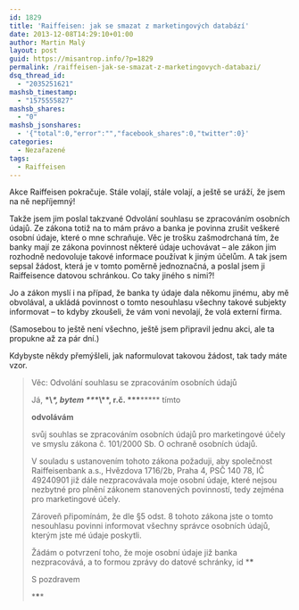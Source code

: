 ```yaml
---
id: 1829
title: 'Raiffeisen: jak se smazat z marketingových databází'
date: 2013-12-08T14:29:10+01:00
author: Martin Malý
layout: post
guid: https://misantrop.info/?p=1829
permalink: /raiffeisen-jak-se-smazat-z-marketingovych-databazi/
dsq_thread_id:
  - "2035251621"
mashsb_timestamp:
  - "1575555827"
mashsb_shares:
  - "0"
mashsb_jsonshares:
  - '{"total":0,"error":"","facebook_shares":0,"twitter":0}'
categories:
  - Nezařazené
tags:
  - Raiffeisen
---
```

Akce Raiffeisen pokračuje. Stále volají, stále volají, a ještě se uráží, že jsem na ně nepříjemný!

<!--more-->

Takže jsem jim poslal takzvané Odvolání souhlasu se zpracováním osobních údajů. Ze zákona totiž na to mám právo a banka je povinna zrušit veškeré osobní údaje, které o mne schraňuje. Věc je trošku zašmodrchaná tím, že banky mají ze zákona povinnost některé údaje uchovávat &#8211; ale zákon jim rozhodně nedovoluje takové informace používat k jiným účelům. A tak jsem sepsal žádost, která je v tomto poměrně jednoznačná, a poslal jsem ji Raiffeisence datovou schránkou. Co taky jiného s nimi?!

Jo a zákon myslí i na případ, že banka ty údaje dala někomu jinému, aby mě obvolával, a ukládá povinnost o tomto nesouhlasu všechny takové subjekty informovat &#8211; to kdyby zkoušeli, že vám voni nevolají, že volá externí firma.

(Samosebou to ještě není všechno, ještě jsem připravil jednu akci, ale ta propukne až za pár dní.)

Kdybyste někdy přemýšleli, jak naformulovat takovou žádost, tak tady máte vzor.

> Věc: Odvolání souhlasu se zpracováním osobních údajů
> 
> Já, **\*\\*\*, bytem \*\**\*\\*\*, r.č. \*\*\***\***** tímto
> 
> **odvolávám**
> 
> svůj souhlas se zpracováním osobních údajů pro marketingové účely ve smyslu zákona č. 101/2000 Sb. O ochraně osobních údajů.
> 
> V souladu s ustanovením tohoto zákona požaduji, aby společnost Raiffeisenbank a.s., Hvězdova 1716/2b, Praha 4, PSČ 140 78, IČ 49240901 již dále nezpracovávala moje osobní údaje, které nejsou nezbytné pro plnění zákonem stanovených povinností, tedy zejména pro marketingové účely.
> 
> Zároveň připomínám, že dle §5 odst. 8 tohoto zákona jste o tomto nesouhlasu povinni informovat všechny správce osobních údajů, kterým jste mé údaje poskytli.
> 
> Žádám o potvrzení toho, že moje osobní údaje již banka nezpracovává, a to formou zprávy do datové schránky, id \***\***
> 
> S pozdravem
> 
> \***\****